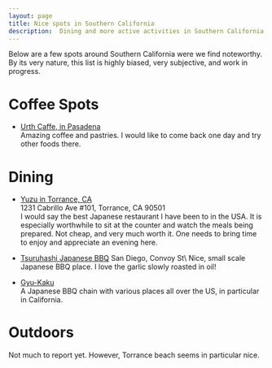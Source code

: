 ```yaml
---
layout: page
title: Nice spots in Southern California
description:  Dining and more active activities in Southern California
---
```

Below are a few spots around Southern California were we find noteworthy.
 By its very nature, this list is highly biased, very subjective, and work in progress.



Coffee Spots
====

* [Urth Caffe, in Pasadena](https://urthcaffe.com/caffe/locations/urth-pasadena)  
  Amazing coffee and pastries. I would like to come back one day and try other foods there. 




Dining
====

* [Yuzu in Torrance, CA]()  
  1231 Cabrillo Ave #101, Torrance, CA 90501  
  I would say the best Japanese restaurant I have been to in the USA. It is especially worthwhile to sit at 
  the counter and watch the meals being prepared. Not cheap, and very much worth it. One needs to bring time
  to enjoy and appreciate an evening here.

* [Tsuruhashi Japanese BBQ](http://places.singleplatform.com/tsuruhashi/menu) San Diego, Convoy St\\
  Nice, small scale Japanese BBQ place. I love the garlic slowly roasted in oil!

* [Gyu-Kaku](http://www.gyu-kaku.com/)  
  A Japanese BBQ chain with various places all over the US, in particular in California.  

Outdoors
====

Not much to report yet. However, Torrance beach seems in particular nice. 
